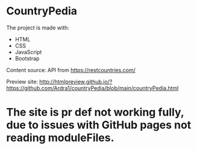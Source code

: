 # CountryPedia
The project is made with:
- HTML
- CSS
- JavaScript
- Bootstrap
  
Content source: API from https://restcountries.com/

Preview site: http://htmlpreview.github.io/?https://github.com/Ardra1/countryPedia/blob/main/countryPedia.html

# The site is pr def not working fully, due to issues with GitHub pages not reading moduleFiles. 
